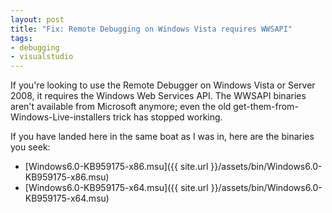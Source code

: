 ```yaml
---
layout: post
title: "Fix: Remote Debugging on Windows Vista requires WWSAPI"
tags:
- debugging
- visualstudio
---
```



If you're looking to use the Remote Debugger on Windows Vista or Server 2008, it requires the Windows Web Services API. The WWSAPI binaries aren't available from Microsoft anymore; even the old get-them-from-Windows-Live-installers trick has stopped working.

If you have landed here in the same boat as I was in, here are the binaries you seek:

* [Windows6.0-KB959175-x86.msu]({{ site.url }}/assets/bin/Windows6.0-KB959175-x86.msu)
* [Windows6.0-KB959175-x64.msu]({{ site.url }}/assets/bin/Windows6.0-KB959175-x64.msu)
